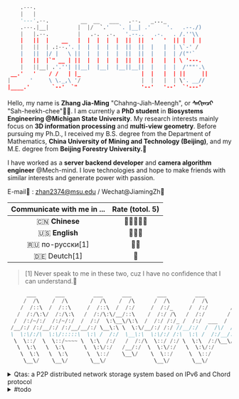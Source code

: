 ```python
    .---.                                                                                                                     
    |   |                                                                                                                     
    '---'.--.          __  __   ___   .--.   _..._                                   .                      _..._             
    .---.|__|         |  |/  `.'   `. |__| .'     '.   .--./)                      .'|                    .'     '.   .--./)  
    |   |.--.         |   .-.  .-.   '.--..   .-.   . /.''\\                      <  |                   .   .-.   . /.''\\   
    |   ||  |    __   |  |  |  |  |  ||  ||  '   '  || |  | |                      | |             __    |  '   '  || |  | |  
    |   ||  | .:--.'. |  |  |  |  |  ||  ||  |   |  | \`-' /            .--------. | | .'''-.   .:--.'.  |  |   |  | \`-' /   
    |   ||  |/ |   \ ||  |  |  |  |  ||  ||  |   |  | /("'`             |____    | | |/.'''. \ / |   \ | |  |   |  | /("'`    
    |   ||  |`" __ | ||  |  |  |  |  ||  ||  |   |  | \ '---.               /   /  |  /    | | `" __ | | |  |   |  | \ '---.  
    |   ||__| .'.''| ||__|  |__|  |__||__||  |   |  |  /'""'.\            .'   /   | |     | |  .'.''| | |  |   |  |  /'""'.\ 
 __.'   '    / /   | |_                   |  |   |  | ||     ||          /    /___ | |     | | / /   | |_|  |   |  | ||     ||
|      '     \ \._,\ '/                   |  |   |  | \'. __//          |         || '.    | '.\ \._,\ '/|  |   |  | \'. __// 
|____.'       `--'  `"                    '--'   '--'  `'---'           |_________|'---'   '---'`--'  `" '--'   '--'  `'---'  
```

Hello, my name is **Zhang Jia-Ming** "Chahng-Jiah-Meengh", or **ᠰᠠᠬᠢᠭᠴᠢ** "Sah-heekh-chee"👨‍🎓. I am currently a **PhD student** in **Biosystems Engineering @Michigan State University**. My research interests mainly focus on **3D information processing** and **multi-view geometry**. Before pursuing my Ph.D., I received my B.S. degree from the Department of Mathematics, **China University of Mining and Technology (Beijing)**, and my M.E. degree from **Beijing Forestry University.**💊 

I have worked as a **server backend developer** and **camera algorithm engineer** @Mech-mind. I love technologies and hope to make friends with similar interests and generate power with passion.

E-mail📧 : zhan2374@msu.edu / Wechat@JiamingZh🐧

| Communicate with me in ... | Rate (totol. 5) |
| :------------------------: | :-------------: |
|       🇨🇳 **Chinese**       |      🌟🌟🌟🌟🌟      |
|       🇺🇸 **English**       |       🌟🌟🌟       |
|       🇷🇺 по-русски[1]        |   🌟🌟    |
|         🇩🇪 Deutch[1]         | 🌟  |

> [1] Never speak to me in these two, cuz I have no confidence that I can understand.🥺
<!--
```C
 _____ _    _ _ _     					
/  ___| |  (_) | |    
\ `--.| | ___| | |___      
 `--. \ |/ / | | / __|
/\__/ /   <| | | \__ \
\____/|_|\_\_|_|_|___/
```

<table border="0">
  <tr>
    <td width="50%">
      <h1>Charming Zhang</h1>
      <p><b>:computer:  *NIX based System Programming ...</b></p>
      <p><b>:page_with_curl: Degree: Bachelor of Science... </b></p>
      <p><b>:flashlight: Majored: Information and Computing Science ...</b></p>
      <p><b>:musical_keyboard: Languages: C, C++, Rust, Python, R, Matlab ...</b></p>
      <p><b>:fork_and_knife: Tools: Vim, VSCode, Visual Studio, Clion, PyCharm ...</b></p>
    </td>
    <td width="50%">
      <a href="https://github.com/charmingzh">
         <img height="300" src="https://github-readme-stats.vercel.app/api/top-langs/?username=charmingzh&langs_count=20&theme=radical&layout=compact&count_private=false" />
      </a>     
    </td>
  </tr>
</table>
... Learning about the unknown is interesting and never-ending.🏄‍♀️


今天第一次使用了 Markdown 注释语法哈哈哈哈
```typescript
 _       _                     _   		// Cool things make me more passionate.
(_)     | |                   | |  
 _ _ __ | |_ ___ _ __ ___  ___| |_ 
| | '_ \| __/ _ \ '__/ _ \/ __| __|
| | | | | ||  __/ | |  __/\__ \ |_ 
|_|_| |_|\__\___|_|  \___||___/\__|  
```
<a href="https://github.com/ghosind">
<img height="300" src="https://github-readme-stats.vercel.app/api/top-langs/?username=charmingzh&langs_count=20&theme=radical&layout=compact" />
</a>
--> 

```c
      ___      ___         ___      ___        ___         ___                 ___     
     /  /\    /  /\       /  /\    /  /\      /  /\       /  /\        ___    /  /\    
    /  /::\  /  /::\     /  /::\  /  /:/     /  /:/_     /  /:/       /  /\  /  /:/_   
   /  /:/\:\/  /:/\:\   /  /:/\:\/__/::\    /  /:/ /\   /  /:/       /  /:/ /  /:/ /\  
  /  /:/~/:/  /:/~/:/  /  /:/  \:\__\/\:\  /  /:/ /:/_ /  /:/  ___  /  /:/ /  /:/ /::\ 
 /__/:/ /:/__/:/ /:/__/__/:/ \__\:\ \  \:\/__/:/ /:/ //__/:/  /  /\/  /::\/__/:/ /:/\:\
 \  \:\/:/\  \:\/:::::\  \:\ /  /:/  \__\:\  \:\/:/ /:\  \:\ /  /:/__/:/\:\  \:\/:/~/:/
  \  \::/  \  \::/~~~~ \  \:\  /:/   /  /:/\  \::/ /:/ \  \:\  /:/\__\/  \:\  \::/ /:/ 
   \  \:\   \  \:\      \  \:\/:/   /__/:/  \  \:\/:/   \  \:\/:/      \  \:\__\/ /:/  
    \  \:\   \  \:\      \  \::/    \__\/    \  \::/     \  \::/        \__\/ /__/:/   
     \__\/    \__\/       \__\/               \__\/       \__\/               \__\/    

```

<details>
 <summary> Qtas: a P2P distributed network storage system based on IPv6 and Chord protocol </summary>

1. 源代码仓库(Source code)：[Qtas](https://github.com/CharmingZh/Qtas/)；
1. 命令行交互界面：
   ![](https://tva1.sinaimg.cn/large/008i3skNgy1gy1pgyjovhj31ao0g4wgm.jpg)

</details>

<details>
 <summary> #todo </summary>

1. 留白没见过嘛哼：[Readme-Page](https://github.com/CharmingZh/CharmingZh/)；
1. 没想好做什么呢：
   ![](https://tva1.sinaimg.cn/large/008i3skNgy1gy1pgyjovhj31ao0g4wgm.jpg)

</details>
